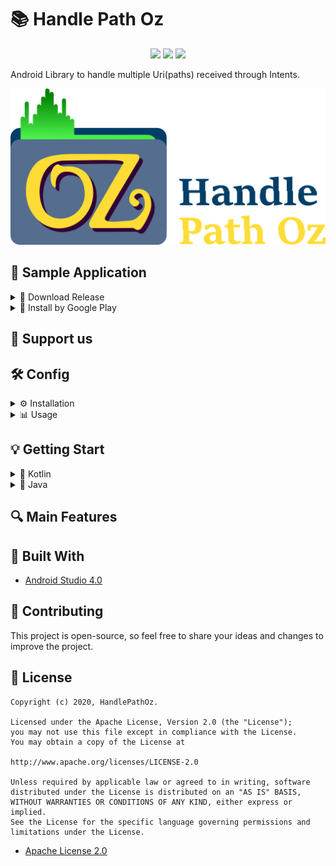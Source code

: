 # 📚 Handle Path Oz


<p align="center">
    <a href="https://bintray.com/onimur/handle-path-oz/HandlePathOz" title="Bintray"><img src="https://img.shields.io/bintray/v/onimur/handle-path-oz/HandlePathOz?label=Bintray"></a>
    <a title="API 16+"><img src="https://img.shields.io/badge/API-16%2B-orange"></a>
    <a href="./LICENSE" title="License"><img src="https://img.shields.io/github/license/onimur/handle-path-oz?label=License"></a>
    
    
</p>

Android Library to handle multiple Uri(paths) received through Intents.

![](gitresources/logo_git.png)


## 📱 Sample Application

<details>
  <summary markdown="span"> 🌱 Download Release </summary>
  
  You can download the sample application with the latest release [here](https://github.com/onimur/handle-path-oz/raw/master/app/build/outputs/apk/release/HandlePathOZ.apk).

   ---
  </details>
  
  <details>
    <summary markdown="span"> 🌱 Install by Google Play  </summary>
    
   <p align="left">
   <a href="https://play.google.com/store/apps/details?id=br.com.onimur.sample.handlepathoz" target="_blank">
   <img width="25%" alt="Check HandlePathOz on Google Play" src="https://play.google.com/intl/en_gb/badges/static/images/badges/en_badge_web_generic.png"/>
   </a>
   </p>
 
   </details>
    

## 💞 Support us

## 🛠️ Config
<details>
  <summary markdown="span">⚙️ Installation </summary>
      
   ```kotlin
       implementation 'br.com.onimur:handle-path-oz:1.0.1'
   ```

   ---

  </details>
  

  
  <details>
    <summary markdown="span">📊 Usage </summary>
    
  ```Any config```
  
</details>


## 💡 Getting Start
<details>
  <summary markdown="span">🎲 Kotlin </summary>
  
  ### 💫 Initialization
  1.1 - In Kotlin for the implementation of the Listener you can implement it within the scope of the class, as shown below, or also as shown in item **1.2**:
 
  ```kotlin
  class MainActivity : AppCompatActivity(), HandlePathOzListener {
   //...
   }
  ```
  
  `Alt+Enter` to implement the methods, we will discuss the methods later in the topic **Controller**.
  
  Implement handlePathOz in your `onCreate()` method, as shown below:
  
  
   ```kotlin
    private lateinit var handlePathOz: HandlePathOz

    override fun onCreate(savedInstanceState: Bundle?) {
        super.onCreate(savedInstanceState)
        //Initialize HandlePathOz
        //context, listener
        handlePathOz = HandlePathOz(this, this)
        
    }
   ```

  1.2 - You can also implement the Listener when initializing the class, without having to implement it within the scope of the class:
  
   ```kotlin
      private lateinit var handlePathOz: HandlePathOz
      private val listener = object: HandlePathOzListener{
      //implement methods
      }
  
      override fun onCreate(savedInstanceState: Bundle?) {
          super.onCreate(savedInstanceState)
          //Initialize HandlePathOz
          //context, listener
          handlePathOz = HandlePathOz(this, listener)
          
      }
   ```

     
   2 - After selecting the desired files (The sample application has the entire step) in ```onActivityResult``` leave as follows:
  
  ```kotlin
    @FlowPreview
    override fun onActivityResult(requestCode: Int, resultCode: Int, data: Intent?) {
        super.onActivityResult(requestCode, resultCode, data)
        if ((requestCode == REQUEST_OPEN_GALLERY) and (resultCode == Activity.RESULT_OK)) {
            //This extension retrieves the path of all selected files without treatment.
            val listUri = data.getListUri()

            //with the list you can update some recyclerview and switch to the method that handles Uri's.

            //set list of the Uri to handle
            //in concurrency use:
            // 1                -> for tasks sequentially
            //greater than 1    -> for the number of tasks you want to perform in parallel.
            //Nothing           -> for parallel tasks - by default the value is 10
            handlePathOz.getRealPath(listUri)
            // handlePathOz.getRealPath(listUri, 1)

            //show Progress Loading
        }
    }
   ```
  
  ### 🎮 Controller
  We have two methods in the listeners, one of which is optional:
  
  ```kotlin
      //On Completion (Sucess or Error)
      //If there is a cancellation or error, the entire task that was handled will be returned in the list.
      override fun onRequestHandlePathOz(listPath: List<Pair<Int, String>>, tr: Throwable?) {
          //Hide Progress
          //Update the recyclerview with the list
          yourAdapter.updateListChanged(listPath.map { uri -> Uri.parse(uri.second) })
  
          //Handle any Exception (Optional)
          tr?.let {
              Toast.makeText(this, "${it.message}", Toast.LENGTH_SHORT).show()
          }
      }
  
      //This method is Optional
      override fun onLoading(currentUri: Int) {
          //Update UI with the current Uri
          //progressLoading.setText = "${currentUri}/${listUri.size}"
      }
  ```

  ### ☁️ Cloud files and Unknown Providers
  
  If the selected file was from Dropbox,Google Drive, OneDrive or an unknown file provider, it will then be copied/created in
  InternalStorage/Android/data/your.package.name/files/Temp/sameFileNameAndExtension
  
  When you want to delete the generated files call:
  
```kotlin
   handlePathOz.deleteTemporaryFiles()
```
  
  
  ### 💣 Cancel the tasks
  
  There are two methods for canceling tasks, ```cancelTask()``` and ```onDestroy()```.
  
  **handlePathOz.cancelTask() ->** Can be called as a button action for canceling or by progressBar (As shown in the demo application).
  In the cancellation of the task by this method, all Uri that was treated will be passed in the ```onRequestHandlePathOz()``` method.
  
  **handlePathOz.onDestroy() ->**  It can be called with the Activity or fragment's  ```onDestroy()``` method. 
  This method destroys the task and its cancellation does not update anything and cannot be restarted.
  Example of use:
  ```kotlin
    override fun onDestroy() {
        handlePathOz.onDestroy()
        //You can delete the temporary files here as well.
        super.onDestroy()
    }
  ```
  
  ---
  
</details>

<details>
  <summary markdown="span">🎲 Java</summary>
  
  ### 💫 Initialization
  
  
  
  ### 🎮 Controller
  
  ---
  
</details>

## 🔍 Main Features

## 📐 Built With
  * [Android Studio 4.0](https://developer.android.com/studio)
  
  
## 🧩 Contributing
  This project is open-source, so feel free to share your ideas and changes to improve the project. 
  

## 📃 License
 
    Copyright (c) 2020, HandlePathOz.

    Licensed under the Apache License, Version 2.0 (the "License");
    you may not use this file except in compliance with the License.
    You may obtain a copy of the License at

    http://www.apache.org/licenses/LICENSE-2.0

    Unless required by applicable law or agreed to in writing, software
    distributed under the License is distributed on an "AS IS" BASIS,
    WITHOUT WARRANTIES OR CONDITIONS OF ANY KIND, either express or implied.
    See the License for the specific language governing permissions and
    limitations under the License.

  * [Apache License 2.0](LICENSE)
